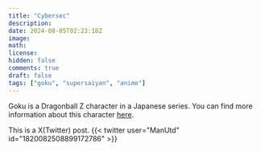 ```yaml
---
title: "Cybersec"
description: 
date: 2024-08-05T02:23:18Z
image: 
math: 
license: 
hidden: false
comments: true
draft: false
tags: ["goku", "supersaiyan", "anime"]
---
```


Goku is a Dragonball Z character in a Japanese series.
You can find more information about this character [here](https://dragonball.fandom.com/wiki/Goku). 

This is a X(Twitter) post.
{{< twitter user="ManUtd" id="1820082508899172786" >}}